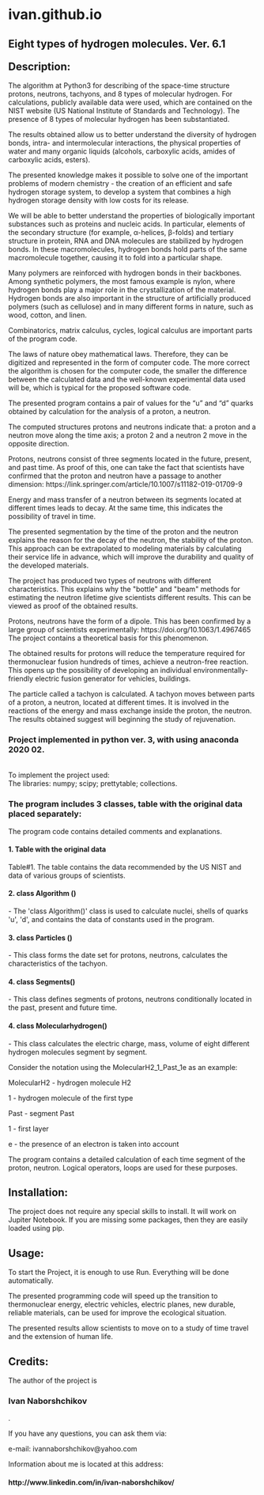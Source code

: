 # ivan.github.io
<html>
<head>
<title>
Page README <br>
Project name: <br> 
<h1> Keywords: python3, tachyon, proton, neutron, molecular hydrogen, hydrogen bond. </h1>
</title>
</head>
<body>
<h2> <p> Eight types of hydrogen molecules. Ver. 6.1 </p>
Description: </h2>
<p> The algorithm at Python3 for describing of the space-time structure protons, neutrons, tachyons, and 8 types of molecular hydrogen. For calculations, publicly available data were used, which are contained on the NIST website (US National Institute of Standards and Technology). The presence of 8 types of molecular hydrogen has been substantiated. </p>
<p> The results obtained allow us to better understand the diversity of hydrogen bonds, intra- and intermolecular interactions, the physical properties of water and many organic liquids (alcohols, carboxylic acids, amides of carboxylic acids, esters). </p>
<p> The presented knowledge makes it possible to solve one of the important problems of modern chemistry - the creation of an efficient and safe hydrogen storage system, to develop a system that combines a high hydrogen storage density with low costs for its release. </p>
<p> We will be able to better understand the properties of biologically important substances such as proteins and nucleic acids. In particular, elements of the secondary structure (for example, α-helices, β-folds) and tertiary structure in protein, RNA and DNA molecules are stabilized by hydrogen bonds. In these macromolecules, hydrogen bonds hold parts of the same macromolecule together, causing it to fold into a particular shape. </p>
<p> Many polymers are reinforced with hydrogen bonds in their backbones. Among synthetic polymers, the most famous example is nylon, where hydrogen bonds play a major role in the crystallization of the material. Hydrogen bonds are also important in the structure of artificially produced polymers (such as cellulose) and in many different forms in nature, such as wood, cotton, and linen. </p>
<p> Combinatorics, matrix calculus, cycles, logical calculus are important parts of the program code. </p>
<p> The laws of nature obey mathematical laws. Therefore, they can be digitized and represented in the form of computer code. The more correct the algorithm is chosen for the computer code, the smaller the difference between the calculated data and the well-known experimental data used will be, which is typical for the proposed software code.  </p>
<p> The presented program contains a pair of values for the “u” and “d” quarks obtained by calculation for the analysis of a proton, a neutron. </p>
<p> The computed structures protons and neutrons indicate that: a proton and a neutron move along the time axis; a proton 2 and a neutron 2 move in the opposite direction. </p>
<p> Protons, neutrons consist of three segments located in the future, present, and past time. As proof of this, one can take the fact that scientists have confirmed that the proton and neutron have a passage to another dimension: https://link.springer.com/article/10.1007/s11182-019-01709-9 </p>
<p> Energy and mass transfer of a neutron between its segments located at different times leads to decay. At the same time, this indicates the possibility of travel in time.   </p>
<p> The presented segmentation by the time of the proton and the neutron explains the reason for the decay of the neutron, the stability of the proton. This approach can be extrapolated to modeling materials by calculating their service life in advance, which will improve the durability and quality of the developed materials. </p>
<p> The project has produced two types of neutrons with different characteristics. This explains why the "bottle" and "beam" methods for estimating the neutron lifetime give scientists different results. This can be viewed as proof of the obtained results. </p>
<p> Protons, neutrons have the form of a dipole. This has been confirmed by a large group of scientists experimentally: https://doi.org/10.1063/1.4967465 The project contains a theoretical basis for this phenomenon. </p>
<p> The obtained results for protons will reduce the temperature required for thermonuclear fusion hundreds of times, achieve a neutron-free reaction. This opens up the possibility of developing an individual environmentally-friendly electric fusion generator for vehicles, buildings. </p>
<p> The particle called a tachyon is calculated. A tachyon moves between parts of a proton, a neutron, located at different times. It is involved in the reactions of the energy and mass exchange inside the proton, the neutron. The results obtained suggest will beginning the study of rejuvenation. </p>
<p> <h3> Project implemented in python ver. 3, with using anaconda 2020 02. </h3> <br>
To implement the project used: <br>
The libraries: numpy; scipy; prettytable; collections. <br>  </p>
<p><h3> The program includes 3 classes, table with the original data placed separately: </h3> </p>
<p> The program code contains detailed comments and explanations. </p>
<p> <h4> 1. Table with the original data </h4> Table#1. The table contains the data recommended by the US NIST and data of various groups of scientists. </p>
<p> <h4> 2. class Algorithm () </h4>   - The 'class Algorithm()' class is used to calculate nuclei, shells of quarks 'u', 'd', and contains the data of constants used in the program. </p>
<p> <h4> 3. class Particles () </h4>   - This class forms the date set for protons, neutrons, calculates the characteristics of the tachyon. </p>
<p> <h4> 4. class Segments() </h4> - This class defines segments of protons, neutrons conditionally located in the past, present and future time. </p>
<p> <h4> 4. class Molecularhydrogen() </h4> - This class calculates the electric charge, mass, volume of eight different hydrogen molecules segment by segment. </p>
<p> Consider the notation using the MolecularH2_1_Past_1e as an example: </p>
<p> MolecularH2 - hydrogen molecule H2 </p>
<p> 1 - hydrogen molecule of the first type </p>
<p> Past - segment Past </p>
<p> 1 - first layer </p>
<p> e - the presence of an electron is taken into account </p>
<p> The program contains a detailed calculation of each time segment of the proton, neutron. Logical operators, loops are used for these purposes. </p>
<h2> Installation: </h2>
<p> The project does not require any special skills to install. It will work on Jupiter Notebook. If you are missing some packages, then they are easily loaded using pip. </p>
<h2> Usage:  </h2>
<p> To start the Project, it is enough to use Run. Everything will be done automatically. </p>
<p> The presented programming code will speed up the transition to thermonuclear energy, electric vehicles, electric planes, new durable, reliable materials, can be used for improve the ecological situation. </p>
<p> The presented results allow scientists to move on to a study of time travel and the extension of human life. </p>

<h2> Credits: </h2>
<p> The author of the project is <h3> Ivan Naborshchikov</h3>.  </p>
<p> If you have any questions, you can ask them via: </p>
<p> e-mail: ivannaborshchikov@yahoo.com </p>
<p> Information about me is located at this address: <br>
<h4>  http://www.linkedin.com/in/ivan-naborshchikov/ </h4> </p>
 </body>
</html>
